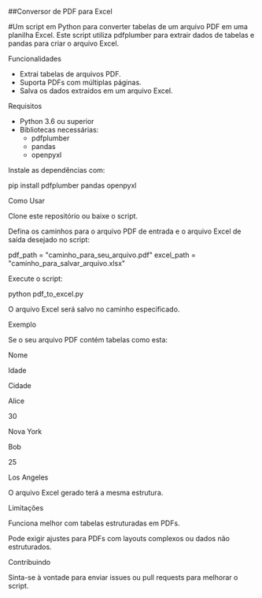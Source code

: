 ##Conversor de PDF para Excel

#Um script em Python para converter tabelas de um arquivo PDF em uma planilha Excel. Este script utiliza pdfplumber para extrair dados de tabelas e pandas para criar o arquivo Excel.

Funcionalidades
  * Extrai tabelas de arquivos PDF.
  * Suporta PDFs com múltiplas páginas.
  * Salva os dados extraídos em um arquivo Excel.

Requisitos
  * Python 3.6 ou superior
  * Bibliotecas necessárias:
    * pdfplumber
    * pandas
    * openpyxl

Instale as dependências com:

pip install pdfplumber pandas openpyxl

Como Usar

Clone este repositório ou baixe o script.

Defina os caminhos para o arquivo PDF de entrada e o arquivo Excel de saída desejado no script:

pdf_path = "caminho_para_seu_arquivo.pdf"
excel_path = "caminho_para_salvar_arquivo.xlsx"

Execute o script:

python pdf_to_excel.py

O arquivo Excel será salvo no caminho especificado.

Exemplo

Se o seu arquivo PDF contém tabelas como esta:

Nome

Idade

Cidade

Alice

30

Nova York

Bob

25

Los Angeles

O arquivo Excel gerado terá a mesma estrutura.

Limitações

Funciona melhor com tabelas estruturadas em PDFs.

Pode exigir ajustes para PDFs com layouts complexos ou dados não estruturados.

Contribuindo

Sinta-se à vontade para enviar issues ou pull requests para melhorar o script.
